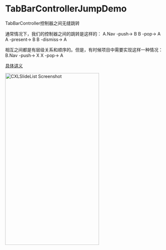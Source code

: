 # TabBarControllerJumpDemo
TabBarController控制器之间无缝跳转

通常情况下，我们的控制器之间的跳转是这样的：
A.Nav -push-> B      B -pop-> A 
A -present-> B         B -dismiss-> A

相互之间都是有层级关系和顺序的。但是，有时候项目中需要实现这样一种情况：
B.Nav -push-> X      X -pop-> A

[具体讲义](http://blog.csdn.net/gang544043963/article/details/50544289)

<img src="https://github.com/gang544043963/TabBarControllerJumpDemo/blob/master/browser1.gif?raw=true" alt="CXLSlideList Screenshot" width="300" height="550"/>
